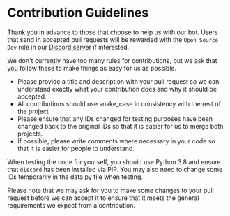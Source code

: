 # Contribution Guidelines

Thank you in advance to those that choose to help us with our bot. Users that send in accepted pull requests will be rewarded with the `Open Source Dev` role in our [Discord server](https://discord.gg/N9GRpSC) if interested.

We don't currently have too many rules for contributions, but we ask that you follow these to make things as easy for us as possible.
- Please provide a title and description with your pull request so we can understand exactly what your contribution does and why it should be accepted.
- All contributions should use snake_case in consistency with the rest of the project
- Please ensure that any IDs changed for testing purposes have been changed back to the original IDs so that it is easier for us to merge both projects.
- If possible, please write comments where necessary in your code so that it is easier for people to understand.

When testing the code for yourself, you should use Python 3.8 and ensure that `discord` has been installed via PIP. You may also need to change some IDs temporarily in the data.py file when testing.

Please note that we may ask for you to make some changes to your pull request before we can accept it to ensure that it meets the general requirements we expect from a contribution.
